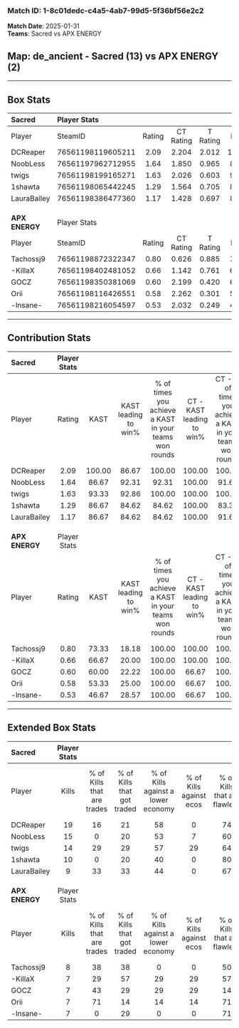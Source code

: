 ### Match ID: 1-8c01dedc-c4a5-4ab7-99d5-5f36bf56e2c2  
**Match Date**: 2025-01-31  
**Teams**: Sacred vs APX ENERGY  

## **Map**: de_ancient - Sacred (13) vs APX ENERGY (2)  
---  

## Box Stats  

| **Sacred**     | Player Stats      |        |           |          |        |       |       |         |        |      |     |
| :- | :- | :-: | :-: | :-: | :-: | :-: | :-: | :-: | :-: | :-: | :-: |
| Player         | SteamID           | Rating | CT Rating | T Rating |  KAST  |  ADR  | Kills | Assists | Deaths | K/D  | HS% |
| DCReaper       | 76561198119605211 |  2.09  |   2.204   |  2.012   | 100.00 | 103.9 |  19   |    8    |   5    | 3.80 | 21  |
| NoobLess       | 76561197962712955 |  1.64  |   1.850   |  0.965   | 86.67  | 87.2  |  15   |    2    |   6    | 2.50 | 53  |
| twigs          | 76561198199165271 |  1.63  |   2.026   |  0.603   | 93.33  | 104.1 |  14   |    5    |   8    | 1.75 | 42  |
| 1shawta        | 76561198065442245 |  1.29  |   1.564   |  0.705   | 86.67  | 70.1  |  10   |    6    |   7    | 1.43 | 20  |
| LauraBailey    | 76561198386477360 |  1.17  |   1.428   |  0.697   | 86.67  | 82.5  |   9   |    8    |   10   | 0.90 | 55  |
|                |                   |        |           |          |        |       |       |         |        |      |     |
|                |                   |        |           |          |        |       |       |         |        |      |     |
|                |                   |        |           |          |        |       |       |         |        |      |     |
| **APX ENERGY** | Player Stats      |        |           |          |        |       |       |         |        |      |     |
| Player         | SteamID           | Rating | CT Rating | T Rating |  KAST  |  ADR  | Kills | Assists | Deaths | K/D  | HS% |
| Tachossj9      | 76561198872322347 |  0.80  |   0.626   |  0.885   | 73.33  | 65.7  |   8   |    4    |   14   | 0.57 | 50  |
| -KillaX        | 76561198402481052 |  0.66  |   1.142   |  0.761   | 66.67  | 48.9  |   7   |    2    |   13   | 0.54 | 57  |
| GOCZ           | 76561198350381069 |  0.60  |   2.199   |  0.420   | 60.00  | 42.9  |   7   |    3    |   13   | 0.54 | 42  |
| Orii           | 76561198116426551 |  0.58  |   2.262   |  0.301   | 53.33  | 56.1  |   7   |    2    |   13   | 0.54 | 57  |
| -lnsane-       | 76561198216054597 |  0.53  |   2.032   |  0.249   | 46.67  | 66.7  |   7   |    2    |   14   | 0.50 | 57  |
---  

## Contribution Stats  

| **Sacred**     | Player Stats |        |                      |                                                        |                           |                                                             |                          |                                                            |
| :- | :-: | :-: | :-: | :-: | :-: | :-: | :-: | :-: |
| Player         |    Rating    |  KAST  | KAST leading to win% | % of times you achieve a KAST in your teams won rounds | CT - KAST leading to win% | CT - % of times you achieve a KAST in your teams won rounds | T - KAST leading to win% | T - % of times you achieve a KAST in your teams won rounds |
| DCReaper       |     2.09     | 100.00 |        86.67         |                         100.00                         |          100.00           |                           100.00                            |          33.33           |                           100.00                           |
| NoobLess       |     1.64     | 86.67  |        92.31         |                         92.31                          |          100.00           |                            91.67                            |          50.00           |                           100.00                           |
| twigs          |     1.63     | 93.33  |        92.86         |                         100.00                         |          100.00           |                           100.00                            |          50.00           |                           100.00                           |
| 1shawta        |     1.29     | 86.67  |        84.62         |                         84.62                          |          100.00           |                            83.33                            |          33.33           |                           100.00                           |
| LauraBailey    |     1.17     | 86.67  |        84.62         |                         84.62                          |          100.00           |                            91.67                            |           0.00           |                            0.00                            |
|                |              |        |                      |                                                        |                           |                                                             |                          |                                                            |
|                |              |        |                      |                                                        |                           |                                                             |                          |                                                            |
|                |              |        |                      |                                                        |                           |                                                             |                          |                                                            |
| **APX ENERGY** | Player Stats |        |                      |                                                        |                           |                                                             |                          |                                                            |
| Player         |    Rating    |  KAST  | KAST leading to win% | % of times you achieve a KAST in your teams won rounds | CT - KAST leading to win% | CT - % of times you achieve a KAST in your teams won rounds | T - KAST leading to win% | T - % of times you achieve a KAST in your teams won rounds |
| Tachossj9      |     0.80     | 73.33  |        18.18         |                         100.00                         |          100.00           |                           100.00                            |           0.00           |                            0.00                            |
| -KillaX        |     0.66     | 66.67  |        20.00         |                         100.00                         |          100.00           |                           100.00                            |           0.00           |                            0.00                            |
| GOCZ           |     0.60     | 60.00  |        22.22         |                         100.00                         |           66.67           |                           100.00                            |           0.00           |                            0.00                            |
| Orii           |     0.58     | 53.33  |        25.00         |                         100.00                         |           66.67           |                           100.00                            |           0.00           |                            0.00                            |
| -lnsane-       |     0.53     | 46.67  |        28.57         |                         100.00                         |           66.67           |                           100.00                            |           0.00           |                            0.00                            |
---  

## Extended Box Stats  

| **Sacred**     | Player Stats |                            |                            |                                    |                         |                              |                                 |        |                             |                                     |                          |                               |                            |
| :- | :-: | :-: | :-: | :-: | :-: | :-: | :-: | :-: | :-: | :-: | :-: | :-: | :-: |
| Player         |    Kills     | % of Kills that are trades | % of Kills that got traded | % of Kills against a lower economy | % of Kills against ecos | % of Kills that are flawless | % of Kills that are close duels | Deaths | % of Deaths that get traded | % of Deaths against a lower economy | % of Deaths against ecos | % of Deaths that are flawless | % of Deaths that are close |
| DCReaper       |      19      |             16             |             21             |                 58                 |            0            |              74              |                0                |   5    |             40              |                 60                  |            0             |              60               |             0              |
| NoobLess       |      15      |             0              |             20             |                 53                 |            7            |              60              |               20                |   6    |             17              |                 33                  |            0             |              83               |             0              |
| twigs          |      14      |             29             |             29             |                 57                 |           29            |              64              |                7                |   8    |             38              |                 38                  |            0             |              25               |             13             |
| 1shawta        |      10      |             0              |             20             |                 40                 |            0            |              80              |               10                |   7    |             43              |                 43                  |            0             |              57               |             0              |
| LauraBailey    |      9       |             33             |             33             |                 44                 |            0            |              67              |                0                |   10   |             30              |                 40                  |            0             |              50               |             20             |
|                |              |                            |                            |                                    |                         |                              |                                 |        |                             |                                     |                          |                               |                            |
|                |              |                            |                            |                                    |                         |                              |                                 |        |                             |                                     |                          |                               |                            |
|                |              |                            |                            |                                    |                         |                              |                                 |        |                             |                                     |                          |                               |                            |
| **APX ENERGY** | Player Stats |                            |                            |                                    |                         |                              |                                 |        |                             |                                     |                          |                               |                            |
| Player         |    Kills     | % of Kills that are trades | % of Kills that got traded | % of Kills against a lower economy | % of Kills against ecos | % of Kills that are flawless | % of Kills that are close duels | Deaths | % of Deaths that get traded | % of Deaths against a lower economy | % of Deaths against ecos | % of Deaths that are flawless | % of Deaths that are close |
| Tachossj9      |      8       |             38             |             38             |                 0                  |            0            |              50              |                0                |   14   |              7              |                  0                  |            0             |              64               |             7              |
| -KillaX        |      7       |             29             |             57             |                 29                 |           29            |              57              |               14                |   13   |             38              |                  8                  |            8             |              77               |             8              |
| GOCZ           |      7       |             43             |             29             |                 29                 |           29            |              14              |               29                |   13   |             38              |                  0                  |            0             |              77               |             0              |
| Orii           |      7       |             71             |             14             |                 14                 |           14            |              71              |                0                |   13   |             23              |                  0                  |            0             |              62               |             0              |
| -lnsane-       |      7       |             0              |             29             |                 0                  |            0            |              71              |                0                |   14   |             14              |                  0                  |            0             |              64               |             21             |
